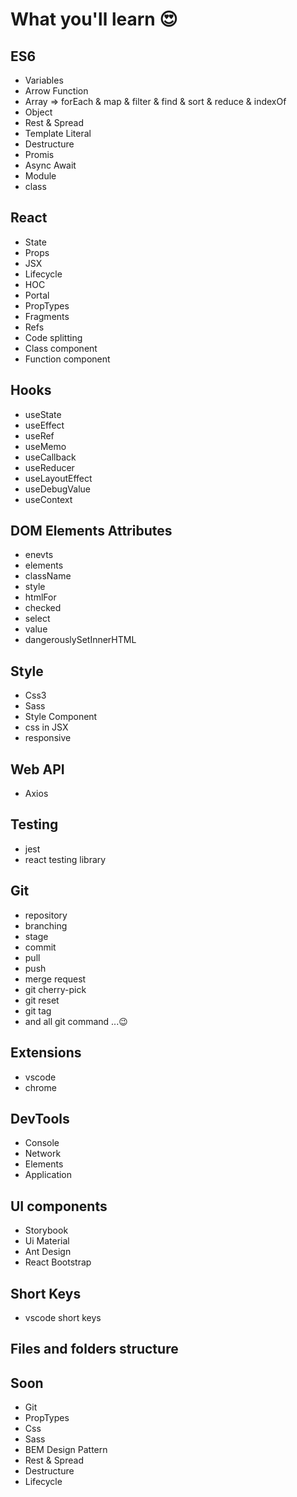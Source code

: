 # What you'll learn 😍

## ES6

- Variables
- Arrow Function
- Array => forEach & map & filter & find & sort & reduce & indexOf 
- Object 
- Rest & Spread
- Template Literal
- Destructure 
- Promis
- Async Await
- Module
- class


## React
- State
- Props
- JSX
- Lifecycle
- HOC
- Portal
- PropTypes
- Fragments
- Refs
- Code splitting
- Class component
- Function component

## Hooks

- useState
- useEffect
- useRef
- useMemo
- useCallback
- useReducer
- useLayoutEffect
- useDebugValue
- useContext

## DOM Elements Attributes
- enevts
- elements
- className
- style
- htmlFor
- checked
- select
- value
- dangerouslySetInnerHTML

## Style
- Css3
- Sass
- Style Component
- css in JSX
- responsive

## Web API
- Axios

## Testing
- jest
- react testing library

## Git
- repository
- branching
- stage
- commit
- pull
- push
- merge request 
- git cherry-pick
- git reset
- git tag
- and all git command ...😉

## Extensions
- vscode
- chrome

## DevTools
- Console
- Network
- Elements
- Application

## UI components
- Storybook
- Ui Material
- Ant Design
- React Bootstrap

## Short Keys
- vscode short keys

## Files and folders structure



## Soon

- Git
- PropTypes
- Css
- Sass
- BEM Design Pattern  
- Rest & Spread
- Destructure
- Lifecycle
